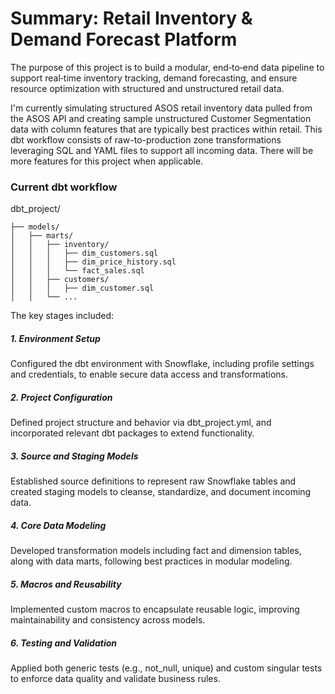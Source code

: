 # Summary: Retail Inventory & Demand Forecast Platform

The purpose of this project is to build a modular, end‑to‑end data pipeline to support real‑time inventory tracking, demand forecasting, and ensure resource optimization with structured and unstructured retail data. 

I'm currently simulating structured ASOS retail inventory data pulled from the ASOS API and creating sample unstructured Customer Segmentation data with column features that are typically best practices within retail. This dbt workflow consists of raw-to-production zone transformations leveraging SQL and YAML files to support all incoming data. There will be more features for this project when applicable.

### Current dbt workflow
dbt_project/
```text
├── models/
│   ├── marts/
│   │   ├── inventory/
│   │   │   ├── dim_customers.sql
│   │   │   ├── dim_price_history.sql
│   │   │   └── fact_sales.sql
│   │   ├── customers/
│   │   │   ├── dim_customer.sql
│   │   └── ...
```



The key stages included:

##### 1. Environment Setup
Configured the dbt environment with Snowflake, including profile settings and credentials, to enable secure data access and transformations.

##### 2. Project Configuration
Defined project structure and behavior via dbt_project.yml, and incorporated relevant dbt packages to extend functionality.

##### 3. Source and Staging Models
Established source definitions to represent raw Snowflake tables and created staging models to cleanse, standardize, and document incoming data.

##### 4. Core Data Modeling
Developed transformation models including fact and dimension tables, along with data marts, following best practices in modular modeling.

##### 5. Macros and Reusability
Implemented custom macros to encapsulate reusable logic, improving maintainability and consistency across models.

##### 6. Testing and Validation
Applied both generic tests (e.g., not_null, unique) and custom singular tests to enforce data quality and validate business rules.
